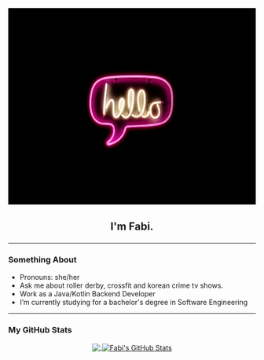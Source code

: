 <img src="drew-beamer.jpg" width="1000" height="400" alt="My logo image has a black background with a pink bordered dialog balloon written the word hello in yellow color"/>

## <p align='center'>I'm Fabi.</p>

---

### Something About

- Pronouns: she/her
- Ask me about roller derby, crossfit and korean crime tv shows.
- Work as a Java/Kotlin Backend Developer
- I’m currently studying for a bachelor's degree in Software Engineering

---

### My GitHub Stats
<p align='center'>
<a href="https://github.com/bianavic/bianavic/">
  <img height=200 align="center" src="https://github-readme-stats.vercel.app/api/top-langs/?username=bianavic&hide=html,css,TypeScript,JavaScript&layout=compact&theme=radical" />
</a>
<a href="https://github.com/bianavic/bianavic/">
  <img height=200 align="center" src="https://github-readme-stats.vercel.app/api?username=bianavic&theme=radical" alt="Fabi's GitHub Stats"/>
</a>
</p>

<!-- Resources -->
<!-- Icons: https://simpleicons.org/ -->
<!-- GitHub Stats: https://github.com/anuraghazra/github-readme-stats -->
<!-- Shields: https://shields.io/ -->
<!-- Awesome GitHub Profile README: https://github.com/abhisheknaiidu/awesome-github-profile-readme -->
